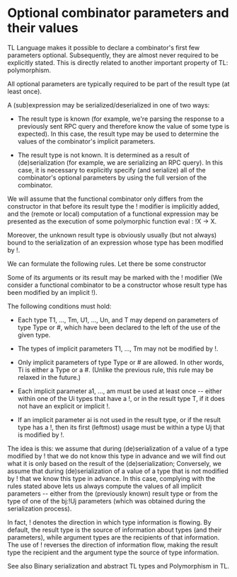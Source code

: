 # Optional combinator parameters and their values

TL Language makes it possible to declare a combinator's first few parameters optional. Subsequently, they are almost never required to be explicitly stated. This is directly related to another important property of TL: polymorphism.

All optional parameters are typically required to be part of the result type (at least once).

A (sub)expression may be serialized/deserialized in one of two ways:

- The result type is known (for example, we're parsing the response to a previously sent RPC query and therefore know the value of some type is expected). In this case, the result type may be used to determine the values of the combinator's implicit parameters.

- The result type is not known. It is determined as a result of (de)serialization (for example, we are serializing an RPC query). In this case, it is necessary to explicitly specify (and serialize) all of the combinator's optional parameters by using the full version of the combinator.

We will assume that the functional combinator only differs from the constructor in that before its result type the ! modifier is implicitly added, and the (remote or local) computation of a functional expression may be presented as the execution of some polymorphic function eval : !X -> X.

Moreover, the unknown result type is obviously usually (but not always) bound to the serialization of an expression whose type has been modified by !.

We can formulate the following rules. Let there be some constructor

Some of its arguments or its result may be marked with the ! modifier (We consider a functional combinator to be a constructor whose result type has been modified by an implicit !).

The following conditions must hold:

- Each type T1, ..., Tm, U1, ..., Un, and T may depend on parameters of type Type or #, which have been declared to the left of the use of the given type.

- The types of implicit parameters T1, ..., Tm may not be modified by !.

- Only implicit parameters of type Type or # are allowed. In other words, Ti is either a Type or a #. (Unlike the previous rule, this rule may be relaxed in the future.)

- Each implicit parameter a1, ..., am must be used at least once -- either within one of the Ui types that have a !, or in the result type T, if it does not have an explicit or implicit !.

- If an implicit parameter ai is not used in the result type, or if the result type has a !, then its first (leftmost) usage must be within a type Uj that is modified by !.

The idea is this: we assume that during (de)serialization of a value of a type modified by ! that we do not know this type in advance and we will find out what it is only based on the result of the (de)serialization; Conversely, we assume that during (de)serialization of a value of a type that is not modified by ! that we know this type in advance. In this case, complying with the rules stated above lets us always compute the values of all implicit parameters -- either from the (previously known) result type or from the type of one of the bj:!Uj parameters (which was obtained during the serialization process).

In fact, ! denotes the direction in which type information is flowing. By default, the result type is the source of information about types (and their parameters), while argument types are the recipients of that information. The use of ! reverses the direction of information flow, making the result type the recipient and the argument type the source of type information.

See also Binary serialization and abstract TL types and Polymorphism in TL.

